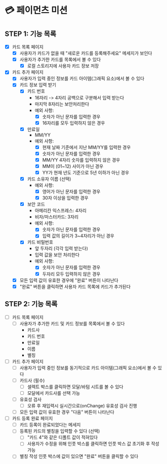 # 💳 페이먼츠 미션

## STEP 1: 기능 목록

- [x] 카드 목록 페이지
  - [x] 사용자가 카드가 없을 때 "새로운 카드를 등록해주세요" 메세지가 보인다
  - [x] 사용자가 추가한 카드를 목록에서 볼 수 있다
    - [x] 로컬 스토리지에 사용자 카드 장보 저장
- [x] 카드 추가 페이지
  - [x] 사용자가 입력 중인 정보를 카드 아이템(그래픽 요소)에서 볼 수 있다
  - [x] 카드 정보 입력 받기
    - [x] 카드 번호
      - 16자리 -> 4자리 공백으로 구분해서 입력 받는다
      - 마지막 8자리는 보안처리한다
      - 예외 사항:
        - [x] 숫자가 아닌 문자를 입력한 경우
        - [x] 16자리를 모두 입력하지 않은 경우
    - [x] 만료일
      - MM/YY
      - 예외 사항:
        - [x] 현재 날짜 기준에서 지난 MM/YY를 입력한 경우
        - [x] 숫자가 아닌 문자를 입력한 경우
        - [x] MM/YY 4자리 숫자를 입력하지 않은 경우
        - [x] MM이 (01~12) 사이가 아닌 경우
        - [x] YY가 현재 년도 기준으로 5년 이하가 아닌 경우
    - [x] 카드 소유자 이름 (선택)
      - 예외 사항:
        - [x] 영어가 아닌 문자를 입력한 경우
        - [x] 30자 이상을 입력한 경우
    - [x] 보안 코드
      - 아메리칸 익스프레스: 4자리
      - 비자/마스터카드: 3자리
      - 예외 사항:
        - [x] 숫자가 아닌 문자를 입력한 경우
        - [x] 입력 값의 길이가 3~4자리가 아닌 경우
    - [x] 카드 비밀번호
      - 앞 두자리 (각각 입력 받는다)
      - 입력 값을 보안 처리한다
      - 예외 사항:
        - [x] 숫자가 아닌 문자를 입력한 경우
        - [x] 두자리 모두 입력하지 않은 경우
  - [x] 모든 입력 값이 유효한 경우에 "완료" 버튼이 나타난다
  - [x] "완료" 버튼을 클릭하면 사용자 카드 목록에 카드가 추가된다

## STEP 2: 기능 목록

- [ ] 카드 목록 페이지
  - [ ] 사용자가 추가한 카드 및 카드 정보를 목록에서 볼 수 있다
    - 카드사
    - 카드 번호
    - 만료일
    - 이름
    - 별칭
- [ ] 카드 추가 페이지
  - [ ] 사용자가 입력 중인 정보를 동기적으로 카드 아이템(그래픽 요소)에서 볼 수 있다
  - [ ] 카드사 (필수)
    - [ ] 셀렉트 박스를 클릭하면 모달/바텀 시트를 볼 수 있다
    - [ ] 모달에서 카드사를 선택 가능
  - [ ] 유효성 검사
    - [ ] 오류 후 재입력시 실시간으로(onChange) 유효성 검사 진행
  - [ ] 모든 입력 값이 유효한 경우 "다음" 버튼이 나타난다
- [ ] 카드 등록 완료 페이지
  - [ ] 카드 등록이 완료되었다는 메세지
  - [ ] 등록된 카드의 별칭을 입력할 수 있다 (선택)
    - [ ] "카드 4"와 같은 디폴트 값이 적혀있다
    - [ ] 사용자가 수정을 위해 인풋 박스를 클릭하면 인풋 박스 값 초기화 후 작성 가능
  - [ ] 별칭 작성 인풋 박스에 값이 있으면 "완료" 버튼을 클릭할 수 있다
